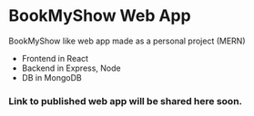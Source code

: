 # BookMyShow Web App
BookMyShow like web app made as a personal project (MERN)
- Frontend in React
- Backend in Express, Node
- DB in MongoDB

### Link to published web app will be shared here soon.

